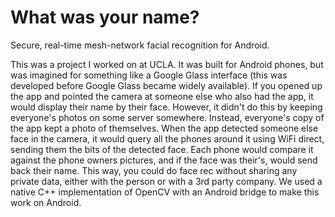 # What was your name?

Secure, real-time mesh-network facial recognition for Android.

This was a project I worked on at UCLA. It was built for Android phones, but was imagined for something like a Google Glass interface (this was developed before Google Glass became widely available). If you opened up the app and pointed the camera at someone else who also had the app, it would display their name by their face. However, it didn't do this by keeping everyone's photos on some server somewhere. Instead, everyone's copy of the app kept a photo of themselves. When the app detected someone else face in the camera, it would query all the phones around it using WiFi direct, sending them the bits of the detected face. Each phone would compare it against the phone owners pictures, and if the face was their's, would send back their name. This way, you could do face rec without sharing any private data, either with the person or with a 3rd party company. We used a native C++ implementation of OpenCV with an Android bridge to make this work on Android.
